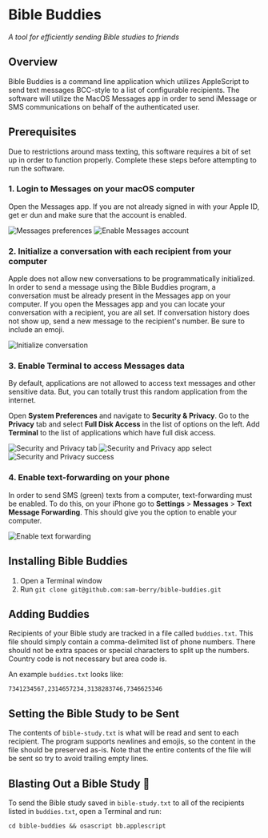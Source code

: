 # Bible Buddies

*A tool for efficiently sending Bible studies to friends*

## Overview

Bible Buddies is a command line application which utilizes AppleScript to send text messages BCC-style to a list of configurable recipients. The software will utilize the MacOS Messages app in order to send iMessage or SMS communications on behalf of the authenticated user.

## Prerequisites

Due to restrictions around mass texting, this software requires a bit of set up in order to function properly. Complete these steps before attempting to run the software.

### 1. Login to Messages on your macOS computer

Open the Messages app. If you are not already signed in with your Apple ID, get er dun and make sure that the account is enabled.

![Messages preferences](instructions-data/messages-preferences.png?raw=true)
![Enable Messages account](instructions-data/messages-account-enabled.png?raw=true)

### 2. Initialize a conversation with each recipient from your computer

Apple does not allow new conversations to be programmatically initialized. In order to send a message using the Bible Buddies program, a conversation must be already present in the Messages app on your computer. If you open the Messages app and you can locate your conversation with a recipient, you are all set. If conversation history does not show up, send a new message to the recipient's number. Be sure to include an emoji.

![Initialize conversation](instructions-data/initialize-message.png?raw=true)

### 3. Enable Terminal to access Messages data

By default, applications are not allowed to access text messages and other sensitive data. But, you can totally trust this random application from the internet.

Open **System Preferences** and navigate to **Security & Privacy**. Go to the **Privacy** tab and select **Full Disk Access** in the list of options on the left. Add **Terminal** to the list of applications which have full disk access.

![Security and Privacy tab](instructions-data/security-and-privacy-tab.png?raw=true)
![Security and Privacy app select](instructions-data/security-and-privacy-app-select.png?raw=true)
![Security and Privacy success](instructions-data/security-and-privacy-success.png?raw=true)

### 4. Enable text-forwarding on your phone

In order to send SMS (green) texts from a computer, text-forwarding must be enabled. To do this, on your iPhone go to **Settings** > **Messages** > **Text Message Forwarding**. This should give you the option to enable your computer.

![Enable text forwarding](instructions-data/enable-text-forwarding.jpeg?raw=true)

## Installing Bible Buddies

1. Open a Terminal window
2. Run `git clone git@github.com:sam-berry/bible-buddies.git`

## Adding Buddies

Recipients of your Bible study are tracked in a file called `buddies.txt`. This file should simply contain a comma-delimited list of phone numbers. There should not be extra spaces or special characters to split up the numbers. Country code is not necessary but area code is.

An example `buddies.txt` looks like:

```
7341234567,2314657234,3138283746,7346625346
```

## Setting the Bible Study to be Sent

The contents of `bible-study.txt` is what will be read and sent to each recipient. The program supports newlines and emojis, so the content in the file should be preserved as-is. Note that the entire contents of the file will be sent so try to avoid trailing empty lines.

## Blasting Out a Bible Study 🚀

To send the Bible study saved in `bible-study.txt` to all of the recipients listed in `buddies.txt`, open a Terminal and run:

```
cd bible-buddies && osascript bb.applescript
```
